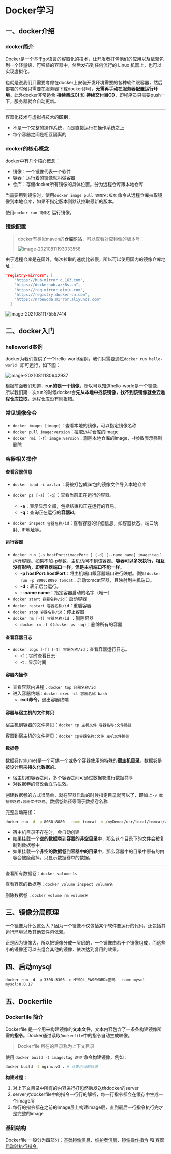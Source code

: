 Docker学习
===

一、docker介绍
---

### docker简介

Docker是一个基于go语言的容器化的技术，让开发者打包他们的应用以及依赖包到一个轻量级、可移植的容器中，然后发布到任何流行的 Linux 机器上，也可以实现虚拟化。

也就是说我们只需要考虑在docker上安装开发环境需要的各种软件跟容器，然后部署的时候只需要在服务器下载docker即可，**无需再手动在服务器配置运行环境**。此外docker非常适合 **持续集成CI** 和 **持续交付目CD**，即程序员只需要push一下，服务器就会自动更新。

***

容器化技术与虚拟机技术的**区别**：

- 不是一个完整的操作系统，而是直接运行在操作系统之上
- 每个容器之间是相互隔离的



### docker的核心概念

docker中有几个核心概念：

- 镜像：一个镜像代表一个软件
- 容器：运行着的镜像就叫做容器
- 仓库：存储docker所有镜像的具体位置。分为远程仓库跟本地仓库

当需要用到镜像时，使用`docker image pull 镜像名:版本` 命令从远程仓库拉取镜像到本地仓库，如果不指定版本则默认拉取最新的版本。

使用`docker run 镜像名` 运行镜像。



### 镜像配置

> docker有类似maven的[仓库网站](https://registry.hub.docker.com/)，可以查看对应镜像的版本号：
>
> ![image-20210811193033558](Docker学习.assets/image-20210811193033558.png)

由于远程仓库是在国外，每次拉取的速度比较慢，所以可以使用国内的镜像仓库地址：

```json
"registry-mirrors": [
    "https://hub-mirror.c.163.com",
    "https://dockerhub.azk8s.cn",
    "https://reg-mirror.qiniu.com",
    "https://registry.docker-cn.com",
    "https://nrbewqda.mirror.aliyuncs.com"
  ]
```

![image-20210811175557414](Docker学习.assets/image-20210811175557414.png)



二、docker入门
---

### helloworld案例

docker为我们提供了一个hello-world案例，我们只需要通过`docker run hello-world ` 即可运行，如下图：

![image-20210811180642937](Docker学习.assets/image-20210811180642937.png)

根据前面我们知道，**run的是一个镜像**，所以可以知道hello-world是一个镜像，所以我们第一次run的时候docker会**先从本地中找该镜像，找不到该镜像就会去远程仓库拉取**，远程仓库没有则报错。



### 常见镜像命令

- `docker images [image]`：查看本地的镜像，可以指定镜像名称
- `docker pull image:version`：拉取远程仓库的image
- `docker rmi [-f] image:version`：删除本地仓库的image，-f参数表示强制删除



### 容器相关操作

#### 查看容器信息

- `docker load -i xx.tar`：将被打包成jar包的镜像文件导入本地仓库

- `docker ps [-a] [-q]`：查看当前正在运行的容器。
  - **-a**：表示显示全部，包括结束和正在运行的容易。
  - **-q**：查询正在运行的**容器id**。
- `docker inspect 容器名称/id`：查看容器的详细信息，如容器状态、端口映射、IP地址等。



#### 运行容器

- `docker run [-p hostPort:imagePort ] [-d] [--name name] image:tag`：运行容器。如果不加-p参数，主机访问不到该容器。**容器可以多次执行，相互没有影响，即使容器端口一样，但是主机端口不能一样**。
  - **-p hostPort:hostPort**：将主机端口跟容器端口进行映射。例如 `docker run -p 8080:8080 tomcat`：启动tomcat容器，且映射到主机端口。
  - **-d**：表示后台运行。
  - **--name name**：指定容器启动的名字（唯一）
- `docker start 容器名称/id`：启动容器
- `docker restart 容器名称/id`：重启容器
- `docker stop 容器名称/id`：停止容器
- `docker rm [-f] 容器名称/id `：删除容器
  - `docker rm -f $(docker ps -aq)`：删除所有的容器



#### 查看容器日志

- `docker logs [-f] [-t] 容器名称/id`：查看容器运行日志。
  - -f：实时查看日志
  - -t：显示时间



#### 容器内操作

- 查看容器内进程：`docker top 容器名称/id` 
- 进入容器终端：`docker exec -it 容器名称 bash`
  - **exit命令**，退出容器终端



#### 容器与宿主机的文件拷贝

宿主机到容器的文件拷贝：`docker cp 主机文件 容器名称:文件路径` 

容器到宿主机的文件拷贝：`docker cp容器名称:文件 主机文件路径 ` 



#### 数据卷

数据卷(volume)是一个可供一个或多个容器使用的特殊的**宿主机目录**。数据卷是被设计用来**持久化数据**的。

- 宿主机和容器之间，多个容器之间可通过数据卷进行数据共享
- 对数据卷的修改会立马生效。

创建数据卷的方式很简单，就在容器启动的时候指定目录就可以了，即加上`-v 数据卷路径:容器文件路径`。数据卷路径等同于数据卷名称

完整启动路径：

```bash
docker run -d -p 8080:8080 --name tomcat -v /myDemo:/usr/local/tomcat/webapps tomcat:latest
```

- 宿主机目录不存在时，会自动创建
- 如果挂载一个**空的数据卷**到**容器的非空目录**中，那么这个目录下的文件会被复制到数据卷中。
- 如果挂载一个**非空的数据卷**到**容器中的目录**中，那么容器中的目录中原有的内容会被隐藏掉，只显示数据卷中的数据。

***

查看所有数据卷：`docker volume ls` 

查看容器的数据卷：`docker volume inspect volume名` 

删除数据卷：`docker volume rm volume名`



三、镜像分层原理
---

一个镜像为什么这么大？因为一个镜像不仅包括某个软件要运行的代码，还包括其运行环境以及其他软件包依赖。

正是因为镜像大，所以把镜像分成一层层的，一个镜像由若干个镜像组成，而这些小的镜像还可以去组合其他的镜像，依次达到复用的效果。



四、启动mysql
---

`docker run -d -p 3308:3306 -e MYSQL_PASSWORD=密码 --name mysql mysql:8.0.17` 



五、Dockerfile
---

### Dockerfile 简介

Dockerfile 是一个用来构建镜像的**文本文件**，文本内容包含了一条条构建镜像所需的**指令**。Docker通过读取`Dockerfile`中的指令自动生成映像。

> Dockerfile 所在的目录称为上下文目录

使用 `docker build -t image:tag 路径` 命令构建镜像，例如：

```bash
docker build -t nginx:v3 . # 点表示当前目录
```

**构建过程**：

1. 对上下文目录中所有的内容进行打包然后发送给docker的server
2. server对dockerfile中的指令一行行的解析，每一行指令都会在缓存中生成一个image层
3. 每行的指令都在之前的image层上构建image层，直到最后一行指令执行完才是完整的image



### 基础结构

Dockerfile 一般分为四部分：<u>基础镜像信息</u>、<u>维护者信息</u>、<u>镜像操作指令</u> 和 <u>容器启动时执行指令</u>。



















